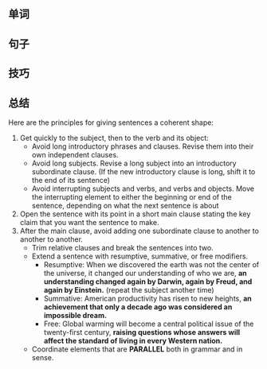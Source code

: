## 单词



## 句子



## 技巧



## 总结

Here are the principles for giving sentences a coherent shape:

1. Get quickly to the subject, then to the verb and its object:
    + Avoid long introductory phrases and clauses. Revise them into their own independent clauses.
    + Avoid long subjects. Revise a long subject into an introductory subordinate clause. (If the new introductory clause is long, shift it to the end of its sentence)
    + Avoid interrupting subjects and verbs, and verbs and objects. Move the interrupting element to either the beginning or end of the sentence, depending on what the next sentence is about
2. Open the sentence with its point in a short main clause stating the key claim that you want the sentence to make.
3. After the main clause, avoid adding one subordinate clause to another to another to another.
    + Trim relative clauses and break the sentences into two.
    + Extend a sentence with resumptive, summative, or free modifiers.
        + Resumptive: When we discovered the earth was not the center of the universe, it changed our understanding of who we are, **an understanding changed again by Darwin, again by Freud, and again by Einstein.** (repeat the subject another time)
        + Summative: American productivity has risen to new heights, **an achievement that only a decade ago was considered an impossible dream.**
        + Free: Global warming will become a central political issue of the twenty-first century, **raising questions whose answers will affect the standard of living in every Western nation.**
    + Coordinate elements that are **PARALLEL** both in grammar and in sense.
